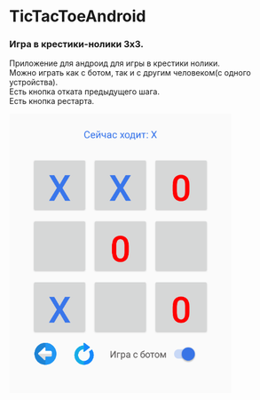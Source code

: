# TicTacToeAndroid
### Игра в крестики-нолики 3х3.  
Приложение для андроид для игры в крестики нолики.  
Можно играть как с ботом, так и с другим человеком(с одного устройства).  
Есть кнопка отката предыдущего шага.  
Есть кнопка рестарта.

<img src="https://github.com/FleexJ/resource/blob/main/TicTacToeAndroid/tictactoeandroid.png" width="400px"/>
